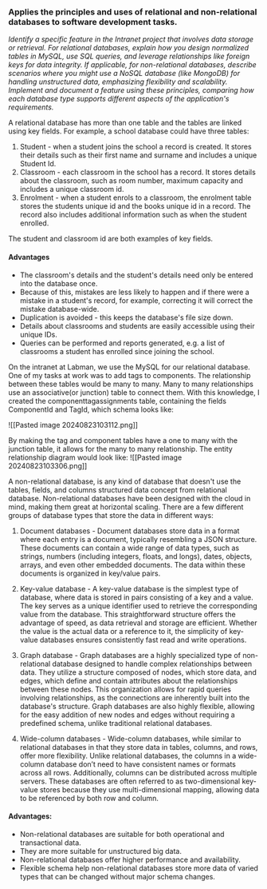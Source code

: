 ### Applies the principles and uses of relational and non-relational databases to software development tasks.

*Identify a specific feature in the Intranet project that involves data storage or retrieval. For relational databases, explain how you design normalized tables in MySQL, use SQL queries, and leverage relationships like foreign keys for data integrity. If applicable, for non-relational databases, describe scenarios where you might use a NoSQL database (like MongoDB) for handling unstructured data, emphasizing flexibility and scalability. Implement and document a feature using these principles, comparing how each database type supports different aspects of the application's requirements.*

A relational database has more than one table and the tables are linked using key fields. For example, a school database could have three tables:
1.  Student - when a student joins the school a record is created. It stores their details such as their first name and surname and includes a unique Student Id.
2. Classroom - each classroom in the school has a record. It stores details about the classroom, such as room number, maximum capacity and includes a unique classroom id.
3. Enrolment - when a student enrols to a classroom, the enrolment table stores the students unique id and the books unique id in a record. The record also includes additional information such as when the student enrolled.

The student and classroom id are both examples of key fields.
#### Advantages
- The classroom's details and the student's details need only be entered into the database once.
- Because of this, mistakes are less likely to happen and if there were a mistake in a student's record, for example, correcting it will correct the mistake database-wide.
- Duplication is avoided - this keeps the database's file size down.
- Details about classrooms and students are easily accessible using their unique IDs.
- Queries can be performed and reports generated, e.g. a list of classrooms a student has enrolled since joining the school.

On the intranet at Labman, we use the MySQL for our relational database. One of my tasks at work was to add tags to components. The relationship between these tables would be many to many. Many to many relationships use an associative(or junction) table to connect them. With this knowledge, I created the componenttagassignments table, containing the fields ComponentId and TagId, which schema looks like:

![[Pasted image 20240823103112.png]]

By making the tag and component tables have a one to many with the junction table, it allows for the many to many relationship. The entity relationship diagram would look like:
![[Pasted image 20240823103306.png]]

A non-relational database, is any kind of database that doesn't use the tables, fields, and columns structured data concept from relational database. Non-relational databases have been designed with the cloud in mind, making them great at horizontal scaling. There are a few different groups of database types that store the data in different ways:

1. Document databases - Document databases store data in a format where each entry is a document, typically resembling a JSON structure. These documents can contain a wide range of data types, such as strings, numbers (including integers, floats, and longs), dates, objects, arrays, and even other embedded documents. The data within these documents is organized in key/value pairs.

2. Key-value database - A key-value database is the simplest type of database, where data is stored in pairs consisting of a key and a value. The key serves as a unique identifier used to retrieve the corresponding value from the database. This straightforward structure offers the advantage of speed, as data retrieval and storage are efficient. Whether the value is the actual data or a reference to it, the simplicity of key-value databases ensures consistently fast read and write operations.

3. Graph database - Graph databases are a highly specialized type of non-relational database designed to handle complex relationships between data. They utilize a structure composed of nodes, which store data, and edges, which define and contain attributes about the relationships between these nodes. This organization allows for rapid queries involving relationships, as the connections are inherently built into the database's structure. Graph databases are also highly flexible, allowing for the easy addition of new nodes and edges without requiring a predefined schema, unlike traditional relational databases.

4. Wide-column databases - Wide-column databases, while similar to relational databases in that they store data in tables, columns, and rows, offer more flexibility. Unlike relational databases, the columns in a wide-column database don’t need to have consistent names or formats across all rows. Additionally, columns can be distributed across multiple servers. These databases are often referred to as two-dimensional key-value stores because they use multi-dimensional mapping, allowing data to be referenced by both row and column.

#### Advantages:
- Non-relational databases are suitable for both operational and transactional data.
- They are more suitable for unstructured big data.
- Non-relational databases offer higher performance and availability.
- Flexible schema help non-relational databases store more data of varied types that can be changed without major schema changes.